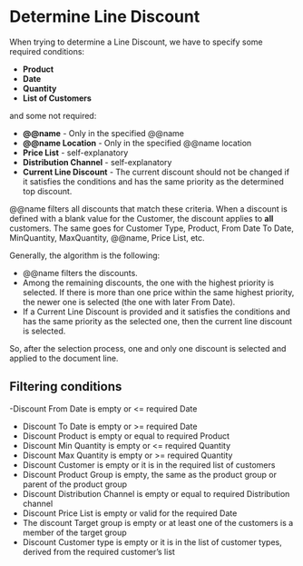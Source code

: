 
# Determine Line Discount

When trying to determine a Line Discount, we have to specify some required conditions:
 
- **Product**
- **Date**
- **Quantity**
- **List of Customers**

and some not required:
 
- **@@name** - Only in the specified @@name
- **@@name Location** - Only in the specified @@name location
- **Price List** - self-explanatory
- **Distribution Channel** - self-explanatory
- **Current Line Discount** - The current discount should not be changed if it satisfies the conditions and has the same priority as the determined top discount.

@@name filters all discounts that match these criteria. When a discount is defined with a blank value for the Customer, the discount applies to **all** customers. The same goes for Customer Type, Product, From Date To Date, MinQuantity, MaxQuantity, @@name, Price List, etc.
 
Generally, the algorithm is the following:
 
- @@name filters the discounts.
- Among the remaining discounts, the one with the highest priority is selected. If there is more than one price within the same highest priority, the newer one is selected (the one with later From Date).
- If a Current Line Discount is provided and it satisfies the conditions and has the same priority as the selected one, then the current line discount is selected.
 
So, after the selection process, one and only one discount is selected and applied to the document line.
 
## Filtering conditions

-Discount From Date is empty or <= required Date
- Discount To Date is empty or >= required Date
- Discount Product is empty or equal to required Product
- Discount Min Quantity is empty or <= required Quantity
- Discount Max Quantity is empty or >= required Quantity
- Discount Customer is empty or it is in the required list of customers
- Discount Product Group is empty, the same as the product group or parent of the product group
- Discount Distribution Channel is empty or equal to required Distribution channel 
- Discount Price List is empty or valid for the required Date
- The discount Target group is empty or at least one of the customers is a member of the target group
- Discount Customer type is empty or it is in the list of customer types, derived from the required customer’s list

